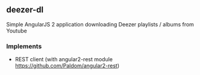 ## deezer-dl

Simple AngularJS 2 application downloading Deezer playlists / albums from Youtube

### Implements

- REST client (with angular2-rest module https://github.com/Paldom/angular2-rest)